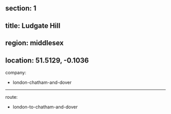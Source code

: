 section: 1
----
title: Ludgate Hill
----
region: middlesex
----
location: 51.5129, -0.1036
----
company:
- london-chatham-and-dover
----
route:
- london-to-chatham-and-dover
